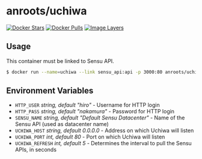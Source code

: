 # anroots/uchiwa

[![Docker Stars](https://img.shields.io/docker/stars/anroots/uchiwa.svg)](https://hub.docker.com/r/anroots/uchiwa)
[![Docker Pulls](https://img.shields.io/docker/pulls/anroots/uchiwa.svg)](https://hub.docker.com/r/anroots/uchiwa)
[![Image Layers](https://badge.imagelayers.io/anroots/uchiwa.svg)](https://imagelayers.io/?images=anroots/uchiwa)


## Usage

This container must be linked to Sensu API.

```bash
$ docker run --name=uchiwa --link sensu_api:api -p 3000:80 anroots/uchiwa
```

## Environment Variables

- `HTTP_USER` _string, default "hiro"_ - Username for HTTP login
- `HTTP_PASS` _string, default "nakamura"_ - Password for HTTP login 
- `SENSU_NAME` _string, default "Default Sensu Datacenter"_ - Name of the Sensu API (used as datacenter name)
- `UCHIWA_HOST` _string, default 0.0.0.0_ - Address on which Uchiwa will listen
- `UCHIWA_PORT` _int, default 80_ - Port on which Uchiwa will listen
- `UCHIWA_REFRESH` _int, default 5_ - Determines the interval to pull the Sensu APIs, in seconds
